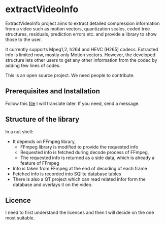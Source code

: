 # extractVideoInfo
ExtractVideoInfo project aims to extract detailed compression information from a video such as motion vectors, quantization scales, coded tree structures, residuals, prediction errors etc. and provide a library to show those to the user. 

It currently supports Mpeg1,2, h264 and HEVC (H265) codecs. Extracted info is limited now, mostly only Motion vectors. However, the developed structure lets other users to get any other information from the codec by adding few lines of codes.

This is an open source project. We need people to contribute.

## Prerequisites and Installation
Follow this [file](https://docs.google.com/document/d/1JhjbeEjnyoMA81fCONBkKB67RoKaeoZ4VYfdGhpFM44/edit?usp=sharing) I will translate later. If you need, send a message.

## Structure of the library
In a nut shell: 
* It depends on FFmpeg library,
  * FFmpeg library is modified to provide the requested info
  * Requested info is fetched during decode process of FFmpeg,
  * The requested info is returned as a side data, which is already a feature of FFmpeg
* Info is taken from FFmpeg at the end of decoding of each frame
* Fetched info is recorded into SQlite database tables
* There is also a QT project which can read related infor form the database and overlays it on the video.
## Licence
I need to first understand the licences and then I will decide on the one most suitable.
